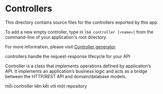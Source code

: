 # Controllers

This directory contains source files for the controllers exported by this app.

To add a new empty controller, type in `lb4 controller [<name>]` from the
command-line of your application's root directory.

For more information, please visit
[Controller generator](http://loopback.io/doc/en/lb4/Controller-generator.html).

controllers handle the request-response lifecycle for your API

Controller is a class that implements operations defined by application’s API. It implements an application’s business logic and acts as a bridge between the HTTP/REST API and domain/database models.

mỗi controller liên kết với một repository
